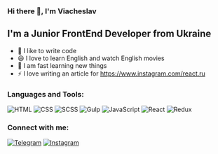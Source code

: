 ### Hi there 👋, I'm Viacheslav

## I'm a Junior FrontEnd Developer from Ukraine
- 💪 I like to write code
- 😄 I love to learn English and watch English movies
- 🥅 I am fast learning new things
- ⚡ I love writing an article for https://www.instagram.com/react.ru

### Languages and Tools:
![HTML](https://img.shields.io/badge/-HTML-090909?style=for-the-badge&logo=html5&logoColor=orange) ![CSS](https://img.shields.io/badge/-SCSS-090909?style=for-the-badge&logo=css3&logoColor=2162B0)  ![SCSS](https://img.shields.io/badge/-SCSS-090909?style=for-the-badge&logo=sass&logoColor=D56FA4)   ![Gulp](https://img.shields.io/badge/-Gulp-090909?style=for-the-badge&logo=gulp&logoColor=red)   ![JavaScript](https://img.shields.io/badge/-JavaScript-090909?style=for-the-badge&logo=JavaScript&logoColor=E9D54D) ![React](https://img.shields.io/badge/-React-090909?style=for-the-badge&logo=react&logoColor=61DAFB) ![Redux](https://img.shields.io/badge/-Redux-090909?style=for-the-badge&logo=redux&logoColor=764ABC)

### Connect with me:
[![Telegram](https://img.shields.io/badge/-Telegram-090909?style=for-the-badge&logo=telegram&logoColor=27A0D9)](https://t.me/react1ru) [![Instagram](https://img.shields.io/badge/-Instagram-090909?style=for-the-badge&logo=instagram&logoColor=BA399D)](https://www.instagram.com/react.ru)
